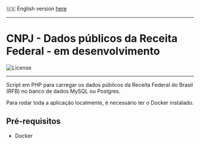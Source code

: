 🇺🇸 English version [here](README.en.md)

---

# CNPJ - Dados públicos da Receita Federal - em desenvolvimento

![License](https://img.shields.io/badge/license-MIT-blue.svg)

___

Script em PHP para carregar os dados públicos da Receita Federal do Brasil (RFB) no banco de dados MySQL ou Postgres.

Para rodar toda a aplicação localmente, é necessário ter o Docker instalado.

## Pré-requisitos

- Docker

[//]: # ()
[//]: # (## Configuração Inicial)

[//]: # (- Renomeie o arquivo `.env.example` para `.env` e configure as variáveis de ambiente.)

[//]: # (- Execute o comando `composer install` para instalar as dependências do projeto.)

[//]: # ()
[//]: # (## Executando a Aplicação)

[//]: # (Para construir e executar a aplicação, você usará os comandos do Makefile:)

[//]: # ()
[//]: # (1. `make build` para construir o ambiente.)

[//]: # (2. `make up` para iniciar os containers.)

[//]: # ()
[//]: # (Outros comando úteis:)

[//]: # ()
[//]: # (- `make down` para parar e remover os containers.)

[//]: # (- `make restart` para reiniciar os containers.)

[//]: # (- `make logs` para acompanhar os logs.)

[//]: # ()
[//]: # (## Database)

[//]: # (Run the migrations to create the tables with `php artisan migrate` command.)

[//]: # ()
[//]: # (## Redis)

[//]: # ()
[//]: # (Neste projeto, o Redis é utilizado como um armazenamento temporário de dados durante o processamento de arquivos CSV. O Redis oferece um armazenamento rápido em memória, o que melhora a performance ao lidar com grandes volumes de dados.)

[//]: # ()
[//]: # (### Processamento de CSV)

[//]: # ()
[//]: # (Durante o processamento de arquivos CSV:)

[//]: # ()
[//]: # (- Cada registro é normalizado e serializado como JSON.)

[//]: # (- Os registros são armazenados temporariamente no Redis em uma lista chamada `processed_records`.)

[//]: # ()
[//]: # (### Inserção de Dados)

[//]: # ()
[//]: # (Após o processamento:)

[//]: # ()
[//]: # (- Os dados são lidos do Redis.)

[//]: # (- Eles são desserializados e inseridos em lote no banco de dados PostgreSQL.)

[//]: # ()
[//]: # (Este método assegura eficiência no processamento de dados e minimiza a carga sobre o banco de dados durante a inserção de grandes volumes de registros.)